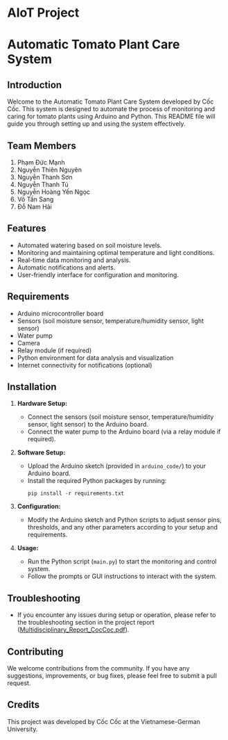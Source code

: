 # AIoT Project

# Automatic Tomato Plant Care System

## Introduction

Welcome to the Automatic Tomato Plant Care System developed by Cốc Cốc. This system is designed to automate the process of monitoring and caring for tomato plants using Arduino and Python. This README file will guide you through setting up and using the system effectively.

## Team Members
   1. Phạm Đức Mạnh
   2. Nguyễn Thiên Nguyên
   3. Nguyễn Thanh Sơn
   4. Nguyễn Thanh Tú
   5. Nguyễn Hoàng Yến Ngọc
   6. Võ Tấn Sang
   7. Đỗ Nam Hải
## Features

- Automated watering based on soil moisture levels.
- Monitoring and maintaining optimal temperature and light conditions.
- Real-time data monitoring and analysis.
- Automatic notifications and alerts.
- User-friendly interface for configuration and monitoring.

## Requirements

- Arduino microcontroller board
- Sensors (soil moisture sensor, temperature/humidity sensor, light sensor)
- Water pump
- Camera
- Relay module (if required)
- Python environment for data analysis and visualization
- Internet connectivity for notifications (optional)

## Installation

1. **Hardware Setup:**
   - Connect the sensors (soil moisture sensor, temperature/humidity sensor, light sensor) to the Arduino board.
   - Connect the water pump to the Arduino board (via a relay module if required).

2. **Software Setup:**
   - Upload the Arduino sketch (provided in `arduino_code/`) to your Arduino board.
   - Install the required Python packages by running:
     ```
     pip install -r requirements.txt
     ```

3. **Configuration:**
   - Modify the Arduino sketch and Python scripts to adjust sensor pins, thresholds, and any other parameters according to your setup and requirements.

4. **Usage:**
   - Run the Python script (`main.py`) to start the monitoring and control system.
   - Follow the prompts or GUI instructions to interact with the system.

## Troubleshooting

- If you encounter any issues during setup or operation, please refer to the troubleshooting section in the project report ([Multidisciplinary_Report_CocCoc.pdf](https://github.com/MannoKat/AIoT-Project/blob/main/Report/Multidisciplinary_Report_CocCoc.pdf)).

## Contributing

We welcome contributions from the community. If you have any suggestions, improvements, or bug fixes, please feel free to submit a pull request.

## Credits

This project was developed by Cốc Cốc at the Vietnamese-German University.

